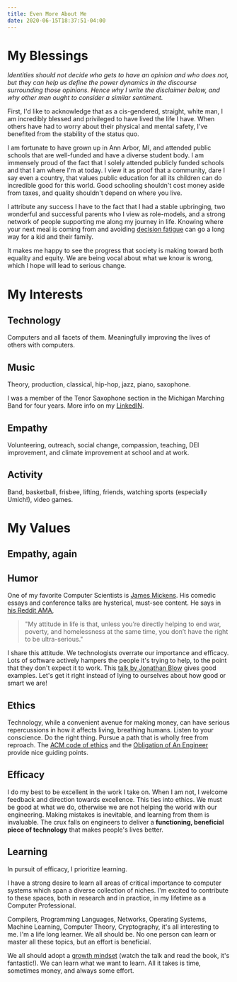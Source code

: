 ```yaml
---
title: Even More About Me
date: 2020-06-15T18:37:51-04:00
---
```


# My Blessings

_Identities should not decide who gets to have an opinion and who does not, but they can help us define the power dynamics in the discourse surrounding those opinions. Hence why I write the disclaimer below, and why other men ought to consider a similar sentiment._

First, I'd like to acknowledge that as a cis-gendered, straight, white man, I am incredibly blessed and privileged to have lived the life I have. When others have had to worry about their physical and mental safety, I've benefited from the stability of the status quo.

I am fortunate to have grown up in Ann Arbor, MI, and attended public schools that are well-funded and have a diverse student body. I am immensely proud of the fact that I solely attended publicly funded schools and that I am where I'm at today. I view it as proof that a community, dare I say even a country, that values public education for all its children can do incredible good for this world. Good schooling shouldn't cost money aside from taxes, and quality shouldn't depend on where you live.

I attribute any success I have to the fact that I had a stable upbringing, two wonderful and successful parents who I view as role-models, and a strong network of people supporting me along my journey in life. Knowing where your next meal is coming from and avoiding [decision fatigue](https://en.wikipedia.org/wiki/Decision_fatigue) can go a long way for a kid and their family.

It makes me happy to see the progress that society is making toward both equality and equity. We are being vocal about what we know is wrong, which I hope will lead to serious change.

# My Interests
## Technology
Computers and all facets of them. Meaningfully improving the lives of others with computers.

## Music
Theory, production, classical, hip-hop, jazz, piano, saxophone.

I was a member of the Tenor Saxophone section in the Michigan Marching Band for four years. More info on my [LinkedIN](https://www.linkedin.com/in/joebb/details/organizations/).

## Empathy
Volunteering, outreach, social change, compassion, teaching, DEI improvement, and climate improvement at school and at work.

## Activity
Band, basketball, frisbee, lifting, friends, watching sports (especially Umich!), video games.

# My Values

## Empathy, again

## Humor

One of my favorite Computer Scientists is [James Mickens](https://mickens.seas.harvard.edu/wisdom-james-mickens). His comedic essays and conference talks are hysterical, must-see content. He says in [his Reddit AMA](https://www.reddit.com/r/IAmA/comments/2syfmu/happy_mlk_day_iama_black_computer_scientist_who/?sort=top),
> "My attitude in life is that, unless you’re directly helping to end war, poverty, and homelessness at the same time, you don’t have the right to be ultra-serious."

I share this attitude. We technologists overrate our importance and efficacy. Lots of software actively hampers the people it's trying to help, to the point that they don't expect it to work. This [talk by Jonathan Blow](https://youtu.be/ZSRHeXYDLko?t=1323) gives good examples. Let's get it right instead of lying to ourselves about how good or smart we are!

## Ethics

Technology, while a convenient avenue for making money, can have serious repercussions in how it affects living, breathing humans. Listen to your conscience. Do the right thing. Pursue a path that is wholly free from reproach. The [ACM code of ethics](https://ethics.acm.org/) and the [Obligation of An Engineer](https://order-of-the-engineer.org/about-the-order/obligation/) provide nice guiding points.

## Efficacy

I do my best to be excellent in the work I take on. When I am not, I welcome feedback and direction towards excellence. This ties into ethics. We must be good at what we do, otherwise we are not helping the world with our engineering. Making mistakes is inevitable, and learning from them is invaluable. The crux falls on engineers to deliver a **functioning, beneficial piece of technology** that makes people's lives better.

## Learning

In pursuit of efficacy, I prioritize learning.

I have a strong desire to learn all areas of critical importance to computer systems which span a diverse collection of niches. I'm excited to contribute to these spaces, both in research and in practice, in my lifetime as a Computer Professional.

Compilers, Programming Languages, Networks, Operating Systems, Machine Learning, Computer Theory, Cryptography, it's all interesting to me. I'm a life long learner. We all should be. No one person can learn or master all these topics, but an effort is beneficial.

We all should adopt a [growth mindset](https://www.ted.com/talks/carol_dweck_the_power_of_believing_that_you_can_improve) (watch the talk and read the book, it's fantastic!). We can learn what we want to learn. All it takes is time, sometimes money, and always some effort.
